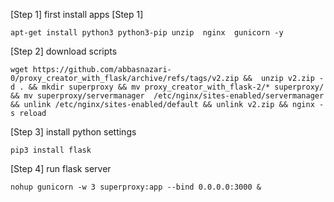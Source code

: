 [Step 1] first install apps [Step 1]

    apt-get install python3 python3-pip unzip  nginx  gunicorn -y

[Step 2] download scripts

    wget https://github.com/abbasnazari-0/proxy_creator_with_flask/archive/refs/tags/v2.zip &&  unzip v2.zip -d . && mkdir superproxy && mv proxy_creator_with_flask-2/* superproxy/ && mv superproxy/servermanager  /etc/nginx/sites-enabled/servermanager && unlink /etc/nginx/sites-enabled/default && unlink v2.zip && nginx -s reload 

[Step 3] install python settings

    pip3 install flask  

[Step 4] run flask server

    nohup gunicorn -w 3 superproxy:app --bind 0.0.0.0:3000 &
